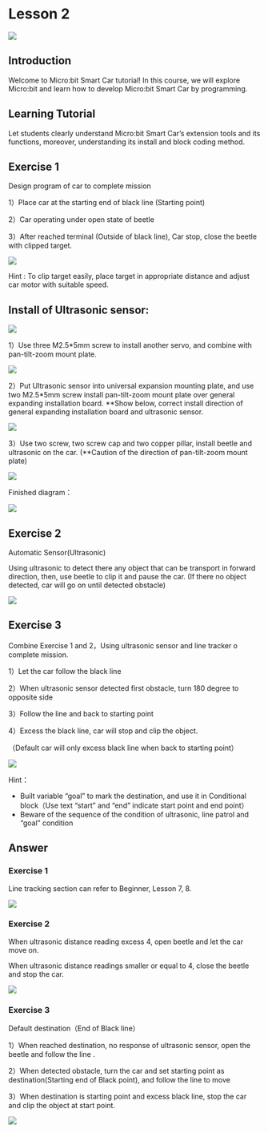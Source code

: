 # Lesson 2
![](pic/2/2_1.png)

## Introduction
<P>
Welcome to Micro:bit Smart Car tutorial! In this course, we will explore Micro:bit and learn how to develop Micro:bit Smart Car by programming.  
<P>

## Learning Tutorial
<P>
Let students clearly understand Micro:bit Smart Car’s extension tools and its functions, moreover, understanding its install and block coding method.
<P>

## Exercise 1
<P>
Design program of car to complete mission
<P>
<P>
1）Place car at the starting end of black line (Starting point)
<P>
<P>
2）Car operating under open state of beetle 
<P>
<P>
3）After reached terminal (Outside of black line), Car stop, close the beetle with clipped target.
<P>

![](pic/2/2_2.png)
<P>
Hint : To clip target easily, place target in appropriate distance and adjust car motor with suitable speed.
<P>

## Install of Ultrasonic sensor:
![](pic/2/2_3.png)
<P>
1）Use three M2.5*5mm screw to install another servo, and combine with pan-tilt-zoom mount plate.
<P>

![](pic/2/2_14.png)
<P> 
2）Put Ultrasonic sensor into universal expansion mounting plate, and use two M2.5*5mm screw  install pan-tilt-zoom mount plate over general expanding installation board. **Show below, correct install direction of general expanding installation board and ultrasonic sensor.
<P>

![](pic/2/2_15.png)
<P>
3）Use two screw, two screw cap and two copper pillar, install beetle and ultrasonic on the car. (**Caution of the direction of pan-tilt-zoom mount plate) 
<P>

![](pic/2/2_6.png)
<P>
Finished diagram：
<P>

![](pic/2/2_7.png)

## Exercise 2
<P>
Automatic Sensor(Ultrasonic)
<P>
<P>
Using ultrasonic to detect there any object that can be transport in forward direction, then, use beetle to clip it and pause the car. (If there no object detected, car will go on until detected obstacle) 
<P>

![](pic/2/2_8.png)

## Exercise 3
<P>
Combine Exercise 1 and 2，Using ultrasonic sensor and line tracker o complete mission.
<P>
<P>
1）Let the car follow the black line
<P>
<P>
2）When ultrasonic sensor detected first obstacle, turn 180 degree to opposite side 
<P>
<P>
3）Follow the line and back to starting point     
<P>
<P>
4）Excess the black line, car will stop and clip the object.
<P>
<P>
（Default car will only excess black line when back to starting point）
<P>

![](pic/2/2_9.png)
<P>
Hint：
<P>

+ Built variable “goal” to mark the destination, and use it in  Conditional block（Use text “start” and “end” indicate start point and end point）
+ Beware of the sequence of  the condition of ultrasonic, line patrol and “goal” condition

## Answer
### Exercise 1
<P>
Line tracking section can refer to Beginner, Lesson 7, 8.
<P>

![](pic/2/2_11.png)

### Exercise 2
<P>
When ultrasonic distance  reading excess 4, open beetle and let the car move on.
<P>
<P>
When ultrasonic distance readings smaller or equal to 4, close the beetle and stop the car.
<P>

![](pic/2/2_12.png)

### Exercise 3
<P>
Default destination（End of Black line）
<P>
<P>
1）When reached destination, no response of ultrasonic sensor, open the beetle and follow the line .
<P>
<P>
2）When detected obstacle, turn the car and set starting point as destination(Starting end of Black point), and follow the line to move 
<P>
<P>
3）When destination is starting point and excess black line, stop the car and clip the object at start point.  
<P>

![](pic/2/2_13.png)
